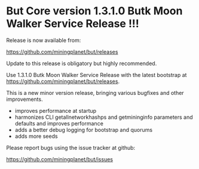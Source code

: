 But Core version 1.3.1.0 Butk Moon Walker Service Release !!!
==============================================================================

Release is now available from:

  <https://github.com/miningplanet/but/releases>

Update to this release is obligatory but highly recommended.

Use 1.3.1.0 Butk Moon Walker Service Release with the latest bootstrap at https://github.com/miningplanet/but/releases.

This is a new minor version release, bringing various bugfixes and other improvements.

- improves performance at startup
- harmonizes CLI getallnetworkhashps and getmininginfo parameters and defaults and improves performance
- adds a better debug logging for bootstrap and quorums
- adds more seeds

Please report bugs using the issue tracker at github:

  <https://github.com/miningplanet/but/issues>


